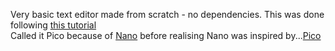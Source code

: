 Very basic text editor made from scratch - no dependencies. 
This was done following [this tutorial](https://viewsourcecode.org/snaptoken/kilo/index.html)  
Called it Pico because of [Nano](https://www.nano-editor.org/) before realising Nano was inspired by...[Pico](https://dictionary.cambridge.org/dictionary/english/come-go-turn-full-circle)
